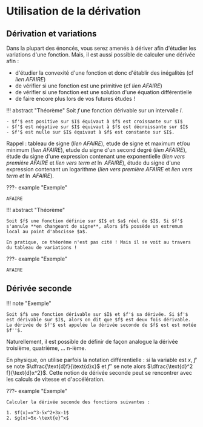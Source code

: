 # Utilisation de la dérivation

## Dérivation et variations

Dans la plupart des énoncés, vous serez amenés à dériver afin d'étudier les variations d'une fonction. Mais, il est aussi possible de calculer une dérivée afin :

- d'étudier la convexité d'une fonction et donc d'établir des inégalités (cf *lien AFAIRE*)
- de vérifier si une fonction est une primitive (cf *lien AFAIRE*)
- de vérifier si une fonction est une solution d'une équation différentielle
- de faire encore plus lors de vos futures études !
  
!!! abstract "Théorème"
	Soit $f$ une fonction dérivable sur un intervalle $I$.

	- $f'$ est positive sur $I$ équivaut à $f$ est croissante sur $I$
	- $f'$ est négative sur $I$ équivaut à $f$ est décroissante sur $I$
	- $f'$ est nulle sur $I$ équivaut à $f$ est constante sur $I$.

Rappel : tableau de signe (*lien AFAIRE*), etude de signe et maximum et/ou minimum (*lien AFAIRE*), etude du signe d'un second degré (*lien AFAIRE*), étude du signe d'une expression contenant une exponentielle (*lien vers première AFAIRE* et *lien vers term et* $\ln$ *AFAIRE*), étude du signe d'une expression contenant un logarithme (*lien vers première AFAIRE* et *lien vers term et* $\ln$ *AFAIRE*).

???- example "Exemple"

	AFAIRE

!!! abstract "Théorème"

	Soit $f$ une fonction définie sur $I$ et $a$ réel de $I$. Si $f'$ s'annule **en changeant de signe**, alors $f$ possède un extremum local au point d'abscisse $a$.

	En pratique, ce théorème n'est pas cité ! Mais il se voit au travers du tableau de variations !


???- example "Exemple"

	AFAIRE

## Dérivée seconde

!!! note "Exemple"

	Soit $f$ une fonction dérivable sur $I$ et $f'$ sa dérivée. Si $f'$ est dérivable sur $I$, alors on dit que $f$ est deux fois dérivable. La dérivée de $f'$ est appelée la dérivée seconde de $f$ est est notée $f''$.

Naturellement, il est possible de définir de façon analogue la dérivée troisième, quatrième, $\ldots$ n-ième.

En physique, on utilise parfois la notation différentielle : si la variable est $x$, $f'$ se note $\dfrac{\text{d}f}{\text{d}x}$ et $f''$ se note alors $\dfrac{\text{d}^2 f}{\text{d}x^2}$. Cette notion de dérivée seconde peut se rencontrer avec les calculs de vitesse et d'accélération.

???- example "Exemple"

	Calculer la dérivée seconde des fonctions suivantes :

	1. $f(x)=x^3-5x^2+3x-1$
	2. $g(x)=5x-\text{e}^x$
	
